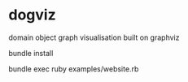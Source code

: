 # dogviz
domain object graph visualisation built on graphviz

bundle install

bundle exec ruby examples/website.rb
